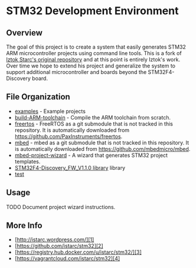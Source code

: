 # STM32 Development Environment

## Overview
The goal of this project is to create a system that easily generates STM32 ARM microcontroller projects using command line tools. This is a fork of [Iztok Starc's original repository](https://github.com/istarc/stm32) and at this point is entirely Iztok's work. Over time we hope to extend his project and generalize the system to support additional microcontroller and boards beyond the STM32F4-Discovery board.

## File Organization

- [examples](https://github.com/istarc/stm32/tree/master/examples) - Example projects
- [build-ARM-toolchain](http://istarc.wordpress.com/2014/07/21/stm32f4-build-your-toolchain-from-scratch/) - Compile the ARM toolchain from scratch.
- [freertos](https://github.com/istarc/freertos) - FreeRTOS as a git submodule that is not tracked in this repository. It is automatically downloaded from https://github.com/PaxInstruments/freertos.
- [mbed](http://mbed.org/) - mbed as a git submodule that is not tracked in this repository. It is automatically downloaded from https://github.com/mbedmicro/mbed.
- [mbed-project-wizard](http://istarc.wordpress.com/2014/08/04/stm32f4-behold-the-project-wizard/) - A wizard that generates STM32 project templates.
- [STM32F4-Discovery_FW_V1.1.0 library](http://www.st.com/web/catalog/tools/FM116/SC959/SS1532/PF252419) library
- [test]()

## Usage
TODO Document project wizard instructions.

## More Info

 - [http://istarc.wordpress.com/][1]
 - [https://github.com/istarc/stm32][2]
 - [https://registry.hub.docker.com/u/istarc/stm32/][3]
 - [https://vagrantcloud.com/istarc/stm32][4]

  [1]: http://istarc.wordpress.com/
  [2]: https://github.com/istarc/stm32
  [3]: https://registry.hub.docker.com/u/istarc/stm32/
  [4]: https://vagrantcloud.com/istarc/stm32

